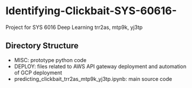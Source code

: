 # Identifying-Clickbait-SYS-60616-
Project for SYS 6016 Deep Learning
trr2as, mtp9k, yj3tp

## Directory Structure

- MISC: prototype python code
- DEPLOY: files related to AWS API gateway deployment and automation of GCP deployment
- predicting_clickbait_trr2as_mtp9k_yj3tp.ipynb: main source code

